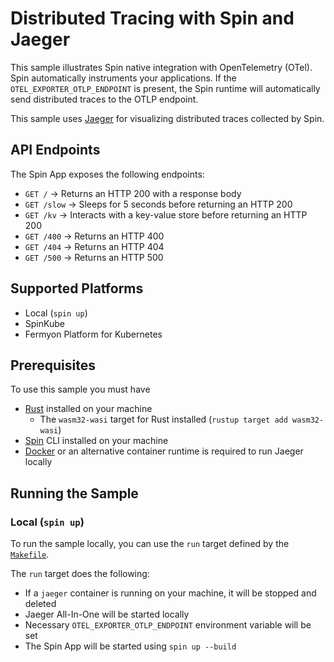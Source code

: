 # Distributed Tracing with Spin and Jaeger

This sample illustrates Spin native integration with OpenTelemetry (OTel). Spin automatically instruments your applications. If the `OTEL_EXPORTER_OTLP_ENDPOINT` is present, the Spin runtime will automatically send distributed traces to the OTLP endpoint.

This sample uses [Jaeger](https://www.jaegertracing.io/) for visualizing distributed traces collected by Spin.

## API Endpoints

The Spin App exposes the following endpoints:

- `GET /` -> Returns an HTTP 200 with a response body
- `GET /slow` -> Sleeps for 5 seconds before returning an HTTP 200
- `GET /kv` -> Interacts with a key-value store before returning an HTTP 200
- `GET /400` -> Returns an HTTP 400
- `GET /404` -> Returns an HTTP 404
- `GET /500` -> Returns an HTTP 500

## Supported Platforms

- Local (`spin up`)
- SpinKube
- Fermyon Platform for Kubernetes

## Prerequisites

To use this sample you must have

- [Rust](https://www.rust-lang.org/) installed on your machine
  - The `wasm32-wasi` target for Rust installed (`rustup target add wasm32-wasi`)
- [Spin](https://developer.fermyon.com/spin/v2/index) CLI installed on your machine
- [Docker](https://docker.com) or an alternative container runtime is required to run Jaeger locally

## Running the Sample

### Local (`spin up`)

To run the sample locally, you can use the `run` target defined by the [`Makefile`](./Makefile).

The `run` target does the following:

- If a `jaeger` container is running on your machine, it will be stopped and deleted
- Jaeger All-In-One will be started locally
- Necessary `OTEL_EXPORTER_OTLP_ENDPOINT` environment variable will be set
- The Spin App will be started using `spin up --build`
